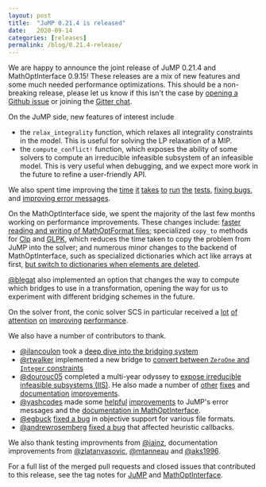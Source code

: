 ```yaml
---
layout: post
title:  "JuMP 0.21.4 is released"
date:   2020-09-14
categories: [releases]
permalink: /blog/0.21.4-release/
---
```


We are happy to announce the joint release of JuMP 0.21.4 and MathOptInterface
0.9.15! These releases are a mix of new features and some much needed
performance optimizations. This should be a non-breaking release, please let us
know if this isn't the case by [opening a Github issue](https://github.com/jump-dev/JuMP.jl/issues/new/choose)
or joining the [Gitter chat](https://gitter.im/JuliaOpt/JuMP-dev).

On the JuMP side, new features of interest include
* the `relax_integrality` function, which relaxes all integrality constraints in
the model. This is useful for solving the LP relaxation of a MIP.
* the `compute_conflict!` function, which exposes the ability of some solvers to
compute an irreducible infeasible subsystem of an infeasible model. This is very
useful when debugging, and we expect more work in the future to refine a
user-friendly API.

We also spent time improving the [time](https://github.com/jump-dev/JuMP.jl/pull/2279)
[it](https://github.com/jump-dev/JuMP.jl/pull/2284)
[takes](https://github.com/jump-dev/JuMP.jl/pull/2285)
[to](https://github.com/jump-dev/JuMP.jl/pull/2286)
[run](https://github.com/jump-dev/JuMP.jl/pull/2303)
[the](https://github.com/jump-dev/JuMP.jl/pull/2306)
[tests](https://github.com/jump-dev/JuMP.jl/pull/2307),
[fixing bugs](https://github.com/jump-dev/JuMP.jl/pull/2271), and
[improving error messages](https://github.com/jump-dev/JuMP.jl/pull/2276).

On the MathOptInterface side, we spent the majority of the last few months
working on performance improvements. These changes include: [faster reading and
writing of MathOptFormat files](https://github.com/jump-dev/MathOptInterface.jl/pull/1111);
specialized `copy_to` methods for [Clp](https://github.com/jump-dev/Clp.jl/pull/94)
and [GLPK](https://github.com/jump-dev/GLPK.jl/pull/143), which reduces the time
taken to copy the problem from JuMP into the solver; and numerous minor changes
to the backend of MathOptInterface, such as specialized dictionaries which act
like arrays at first, [but switch to dictionaries when elements are deleted](https://github.com/jump-dev/MathOptInterface.jl/pull/1142).

[@blegat](https://github.com/blegat) also implemented an option that changes the
way to compute which bridges to use in a transformation, opening the way for us
to experiment with different bridging schemes in the future.

On the solver front, the conic solver SCS in particular received a
[lot](https://github.com/jump-dev/SCS.jl/pull/182)
[of](https://github.com/jump-dev/SCS.jl/pull/185)
[attention](https://github.com/jump-dev/SCS.jl/pull/189)
[on](https://github.com/jump-dev/SCS.jl/pull/191)
[improving](https://github.com/jump-dev/SCS.jl/pull/192)
[performance](https://github.com/jump-dev/SCS.jl/pull/196).

We also have a number of contributors to thank.
* [@ilancoulon](https://github.com/ilancoulon) took a [deep dive into the bridging
system](https://github.com/jump-dev/MathOptInterface.jl/pull/1101)
* [@rtwalker](https://github.com/rtwalker) implemented a new bridge to [convert
between `ZeroOne` and `Integer` constraints](https://github.com/jump-dev/MathOptInterface.jl/pull/1099)
* [@dourouc05](https://github.com/dourouc05) completed a multi-year odyssey
to [expose irreducible infeasible subsystems (IIS)](https://github.com/jump-dev/JuMP.jl/pull/2300).
He also made a number of [other](https://github.com/jump-dev/MathOptInterface.jl/pull/1149)
[fixes](https://github.com/jump-dev/JuMP.jl/pull/2317)
and [documentation](https://github.com/jump-dev/JuMP.jl/pull/2316)
[improvements](https://github.com/jump-dev/JuMP.jl/pull/2264).
* [@yashcodes](https://github.com/yashcodes) made some [helpful](https://github.com/jump-dev/JuMP.jl/pull/2222)
[improvements](https://github.com/jump-dev/JuMP.jl/pull/2203) to JuMP's error
messages and the [documentation in MathOptInterface](https://github.com/jump-dev/MathOptInterface.jl/pull/1050).
* [@egbuck](https://github.com/egbuck) [fixed a bug](https://github.com/jump-dev/MathOptInterface.jl/pull/1124)
in objective support for various file formats.
* [@andrewrosemberg](https://github/com/andrewrosemberg) [fixed a bug](https://github.com/jump-dev/JuMP.jl/pull/2319)
that affected heuristic callbacks.

We also thank testing improvments from [@iainz](https://github/com/iainz),
documentation improvements from  [@zlatanvasovic](https://github/com/zlatanvasovic),
[@mtanneau](https://github/com/mtanneau) and [@aks1996](https://github/com/aks1996).

For a full list of the merged pull requests and closed issues that contributed
to this release, see the tag notes for [JuMP](https://github.com/JuliaOpt/JuMP.jl/releases/tag/v0.21.4)
and [MathOptInterface](https://github.com/JuliaOpt/MathOptInterface.jl/releases/tag/v0.9.15).
